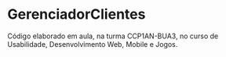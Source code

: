 # GerenciadorClientes

Código elaborado em aula, na turma CCP1AN-BUA3, no curso de Usabilidade, Desenvolvimento Web, Mobile e Jogos.
